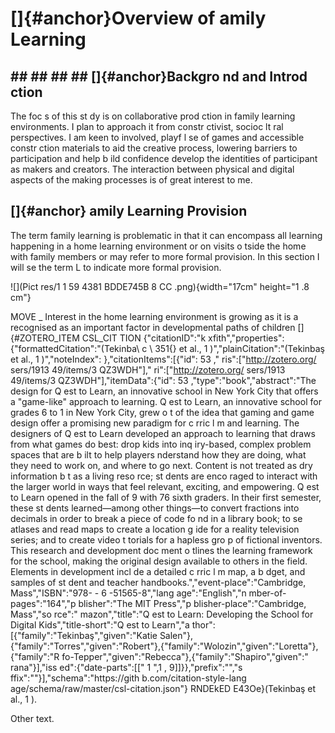 # []{#anchor}Overview of  amily Learning


## ## ## ## ## []{#anchor}Backgro nd and Introd ction

The foc s of this st dy is on collaborative prod ction in family learning environments. I plan to approach it from constr ctivist, socioc lt ral perspectives. I am keen to involved, playf l  se of games and accessible constr ction materials to aid the creative process, lowering barriers to participation and help b ild confidence develop the identities of participant as makers and creators. The interaction between physical and digital aspects of the making processes is of great interest to me.


## []{#anchor} amily Learning Provision

The term family learning is problematic in that it can encompass all learning happening in a home learning environment or on visits o tside the home with family members or may refer to more formal provision. In this section I will  se the term  L to indicate more formal provision.

![](Pict res/1      1     59      4381 BDDE745B 8 CC .png){width="17cm" height="1 .8  cm"}

MOVE \_ Interest in the home learning environment is growing as it is a recognised as an important factor in developmental paths of children []{#ZOTERO_ITEM CSL_CIT TION {"citationID":"k  xfith","properties":{"formattedCitation":"(Tekinba\\ c \\ 351{} et al.,   1 )","plainCitation":"(Tekinbaş et al.,   1 )","noteIndex": },"citationItems":[{"id": 53 ," ris":["http://zotero.org/ sers/1913 49/items/3 QZ3WDH"]," ri":["http://zotero.org/ sers/1913 49/items/3 QZ3WDH"],"itemData":{"id": 53 ,"type":"book","abstract":"The design for Q est to Learn, an innovative school in New York City that offers a \"game-like\" approach to learning. Q est to Learn, an innovative school for grades 6 to 1  in New York City, grew o t of the idea that gaming and game design offer a promising new paradigm for c rric l m and learning. The designers of Q est to Learn developed an approach to learning that draws from what games do best: drop kids into inq iry-based, complex problem spaces that are b ilt to help players  nderstand how they are doing, what they need to work on, and where to go next. Content is not treated as dry information b t as a living reso rce; st dents are enco raged to interact with the larger world in ways that feel relevant, exciting, and empowering. Q est to Learn opened in the fall of    9 with 76 sixth graders. In their first semester, these st dents learned―among other things―to convert fractions into decimals in order to break a piece of code fo nd in a library book; to  se atlases and read maps to create a location g ide for a reality television series; and to create video t torials for a hapless gro p of fictional inventors. This research and development doc ment o tlines the learning framework for the school, making the original design available to others in the field. Elements in development incl de a detailed c rric l m map, a b dget, and samples of st dent and teacher handbooks.","event-place":"Cambridge, Mass","ISBN":"978- - 6 -51565-8","lang age":"English","n mber-of-pages":"164","p blisher":"The MIT Press","p blisher-place":"Cambridge, Mass","so rce":" mazon","title":"Q est to Learn: Developing the School for Digital Kids","title-short":"Q est to Learn","a thor":[{"family":"Tekinbaş","given":"Katie Salen"},{"family":"Torres","given":"Robert"},{"family":"Wolozin","given":"Loretta"},{"family":"R fo-Tepper","given":"Rebecca"},{"family":"Shapiro","given":" rana"}],"iss ed":{"date-parts":[["  1 ",1 , 9]]}},"prefix":"","s ffix":""}],"schema":"https://gith b.com/citation-style-lang age/schema/raw/master/csl-citation.json"} RNDEkED E43Oe}(Tekinbaş et al.,   1 ).

Other text. 